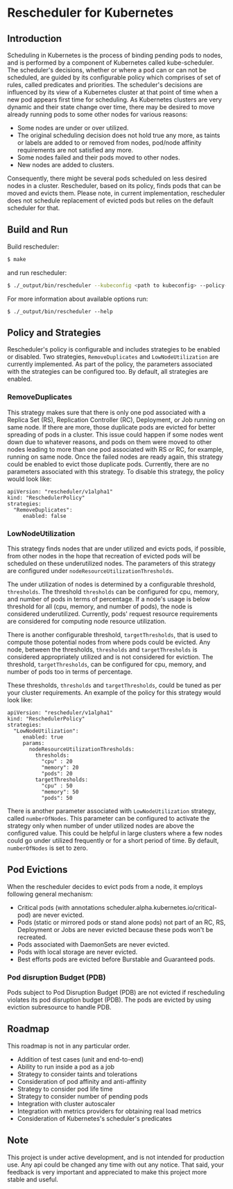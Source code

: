 # Rescheduler for Kubernetes

## Introduction

Scheduling in Kubernetes is the process of binding pending pods to nodes, and is performed by
a component of Kubernetes called kube-scheduler. The scheduler's decisions, whether or where a
pod can or can not be scheduled, are guided by its configurable policy which comprises of set of
rules, called predicates and priorities. The scheduler's decisions are influenced by its view of
a Kubernetes cluster at that point of time when a new pod appears first time for scheduling.
As Kubernetes clusters are very dynamic and their state change over time, there may be desired
to move already running pods to some other nodes for various reasons:

* Some nodes are under or over utilized.
* The original scheduling decision does not hold true any more, as taints or labels are added to
or removed from nodes, pod/node affinity requirements are not satisfied any more.
* Some nodes failed and their pods moved to other nodes.
* New nodes are added to clusters.

Consequently, there might be several pods scheduled on less desired nodes in a cluster.
Rescheduler, based on its policy, finds pods that can be moved and evicts them. Please
note, in current implementation, rescheduler does not schedule replacement of evicted pods
but relies on the default scheduler for that.

## Build and Run

Build rescheduler:

```sh
$ make
```

and run rescheduler:

```sh
$ ./_output/bin/rescheduler --kubeconfig <path to kubeconfig> --policy-config-file <path-to-policy-file>
```

For more information about available options run:
```
$ ./_output/bin/rescheduler --help
```

## Policy and Strategies
 
Rescheduler's policy is configurable and includes strategies to be enabled or disabled.
Two strategies, `RemoveDuplicates` and `LowNodeUtilization` are currently implemented.
As part of the policy, the parameters associated with the strategies can be configured too.
By default, all strategies are enabled.

### RemoveDuplicates

This strategy makes sure that there is only one pod associated with a Replica Set (RS),
Replication Controller (RC), Deployment, or Job running on same node. If there are more,
those duplicate pods are evicted for better spreading of pods in a cluster. This issue could happen
if some nodes went down due to whatever reasons, and pods on them were moved to other nodes leading to
more than one pod associated with RS or RC, for example, running on same node. Once the failed nodes
are ready again, this strategy could be enabled to evict those duplicate pods. Currently, there are no
parameters associated with this strategy. To disable this strategy, the policy would look like:

```
apiVersion: "rescheduler/v1alpha1"
kind: "ReschedulerPolicy"
strategies:
  "RemoveDuplicates":
     enabled: false
```

### LowNodeUtilization

This strategy finds nodes that are under utilized and evicts pods, if possible, from other nodes
in the hope that recreation of evicted pods will be scheduled on these underutilized nodes. The
parameters of this strategy are configured under `nodeResourceUtilizationThresholds`.

The under utilization of nodes is determined by a configurable threshold, `thresholds`. The threshold
`thresholds` can be configured for cpu, memory, and number of pods in terms of percentage. If a node's
usage is below threshold for all (cpu, memory, and number of pods), the node is considered underutilized.
Currently, pods' request resource requirements are considered for computing node resource utilization.

There is another configurable threshold, `targetThresholds`, that is used to compute those potential nodes
from where pods could be evicted. Any node, between the thresholds, `thresholds` and `targetThresholds` is
considered appropriately utilized and is not considered for eviction. The threshold, `targetThresholds`,
can be configured for cpu, memory, and number of pods too in terms of percentage.

These thresholds, `thresholds` and `targetThresholds`, could be tuned as per your cluster requirements.
An example of the policy for this strategy would look like:

```
apiVersion: "rescheduler/v1alpha1"
kind: "ReschedulerPolicy"
strategies:
  "LowNodeUtilization":
     enabled: true
     params:
       nodeResourceUtilizationThresholds:
         thresholds:
           "cpu" : 20
           "memory": 20
           "pods": 20
         targetThresholds:
           "cpu" : 50
           "memory": 50
           "pods": 50
```

There is another parameter associated with `LowNodeUtilization` strategy, called `numberOfNodes`.
This parameter can be configured to activate the strategy only when number of under utilized nodes
are above the configured value. This could be helpful in large clusters where a few nodes could go
under utilized frequently or for a short period of time. By default, `numberOfNodes` is set to zero.

## Pod Evictions

When the rescheduler decides to evict pods from a node, it employs following general mechanism:

* Critical pods (with annotations scheduler.alpha.kubernetes.io/critical-pod) are never evicted. 
* Pods (static or mirrored pods or stand alone pods) not part of an RC, RS, Deployment or Jobs are
never evicted because these pods won't be recreated.
* Pods associated with DaemonSets are never evicted.
* Pods with local storage are never evicted.
* Best efforts pods are evicted before Burstable and Guaranteed pods. 

### Pod disruption Budget (PDB)
Pods subject to Pod Disruption Budget (PDB) are not evicted if rescheduling violates its pod
disruption budget (PDB). The pods are evicted by using eviction subresource to handle PDB.

## Roadmap

This roadmap is not in any particular order.

* Addition of test cases (unit and end-to-end)
* Ability to run inside a pod as a job
* Strategy to consider taints and tolerations
* Consideration of pod affinity and anti-affinity
* Strategy to consider pod life time
* Strategy to consider number of pending pods
* Integration with cluster autoscaler
* Integration with metrics providers for obtaining real load metrics
* Consideration of Kubernetes's scheduler's predicates


## Note

This project is under active development, and is not intended for production use.
Any api could be changed any time with out any notice. That said, your feedback is
very important and appreciated to make this project more stable and useful.
